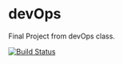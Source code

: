 # devOps
Final Project from devOps class.

[![Build Status](https://travis-ci.org/adritoo/devOps.svg?branch=master)](https://travis-ci.org/adritoo/devOps)
